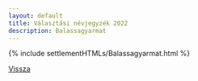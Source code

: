 ```yaml
---
layout: default
title: Választási névjegyzék 2022
description: Balassagyarmat
---
```


{% include settlementHTMLs/Balassagyarmat.html %}

[Vissza](../)